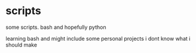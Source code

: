 # scripts

some scripts. bash and hopefully python

learning bash and might include some personal projects
i dont know what i should make 
